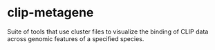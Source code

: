 # clip-metagene
Suite of tools that use cluster files to visualize the binding of CLIP data across genomic features of a specified species.
